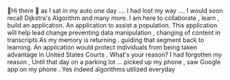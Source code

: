 👋Hi there 👋 as I sat in my auto one day ....
I had lost my way .... I would soon recall Dijkstra's Algorithm and many more. 
I am here to collaborate ,  learn , build an application. An application to assist a population. This application will help lead change 
preventing  data manipulation , changing  of content in transcripts As my memory is returning .
guiding that segment back to learning. An application would protect individuals from being taken advantage in United States Courts . 
What's your reason? I had forgotten my reason , Until that day on a parking lot ... 
picked up my phone ,  saw Google app on my phone . Yes indeed algorithms utilized everyday 





<!--
**BrillantSwitch/BrillantSwitch** is a ✨ _special_ ✨ repository because its `README.md` (this file) appears on your GitHub profile.

Here are some ideas to get you started:

- 🔭 I’m currently working on ...
- 🌱 I’m currently learning ...
- 👯 I’m looking to collaborate on ...
- 🤔 I’m looking for help with ...
- 💬 Ask me about ...
- 📫 How to reach me: ...
- 😄 Pronouns: ...
- ⚡ Fun fact: ...
-->
